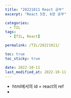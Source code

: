```yaml
---
title: "20221011 React 공부"
excerpt: "React 5장, 6장 공부"

categories:
  - TIL
tags:
  - [TIL, React]

permalink: /TIL/20221011/

toc: true
toc_sticky: true

date: 2022-10-11
last_modified_at: 2022-10-11
---
```


* html에서의 id = react의 ref
* 
